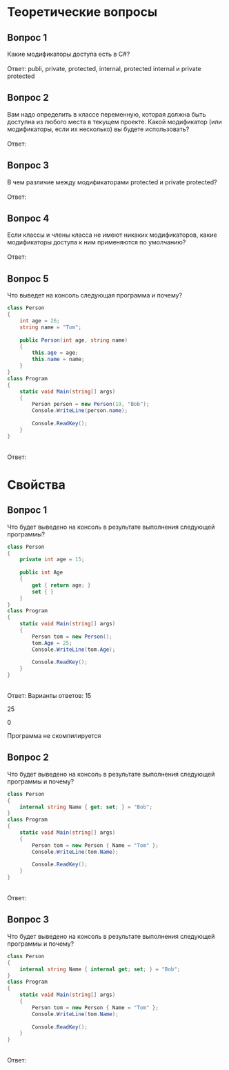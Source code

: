 # Теоретические вопросы

## Вопрос 1
Какие модификаторы доступа есть в C#?<br><br>
Ответ: publi, private, protected, internal, protected internal и private protected
## Вопрос 2
Вам надо определить в классе переменную, которая должна быть доступна из любого места в текущем проекте. Какой модификатор (или модификаторы, если их несколько) вы будете использовать?<br><br>
Ответ:
## Вопрос 3
В чем различие между модификаторами protected и private protected?<br><br>
Ответ:
## Вопрос 4
Если классы и члены класса не имеют никаких модификаторов, какие модификаторы доступа к ним применяются по умолчанию?<br><br>
Ответ:
## Вопрос 5
Что выведет на консоль следующая программа и почему?<br>
``` C#
class Person
{
    int age = 26;
    string name = "Tom";
 
    public Person(int age, string name)
    {
        this.age = age;
        this.name = name;
    }
}
class Program
{ 
    static void Main(string[] args)
    {
        Person person = new Person(19, "Bob");
        Console.WriteLine(person.name);
             
        Console.ReadKey();
    }
}
```
<br>Ответ:
# Свойства
## Вопрос 1
Что будет выведено на консоль в результате выполнения следующей программы?<br>
``` C#
class Person
{
    private int age = 15;
 
    public int Age
    {
        get { return age; }
        set { }
    }
}
class Program
{
    static void Main(string[] args)
    {
        Person tom = new Person();
        tom.Age = 25;
        Console.WriteLine(tom.Age);
 
        Console.ReadKey();
    }
}
```
<br>Ответ:
Варианты ответов:
15

25

0

Программа не скомпилируется
## Вопрос 2
Что будет выведено на консоль в результате выполнения следующей программы и почему?<br>
``` C#
class Person
{
    internal string Name { get; set; } = "Bob";
}
class Program
{
    static void Main(string[] args)
    {
        Person tom = new Person { Name = "Tom" };
        Console.WriteLine(tom.Name);
 
        Console.ReadKey();
    }
}
```
<br>Ответ:
## Вопрос 3
Что будет выведено на консоль в результате выполнения следующей программы и почему?<br>
``` C#
class Person
{
    internal string Name { internal get; set; } = "Bob";
}
class Program
{
    static void Main(string[] args)
    {
        Person tom = new Person { Name = "Tom" };
        Console.WriteLine(tom.Name);
 
        Console.ReadKey();
    }
}
```
<br>Ответ:
